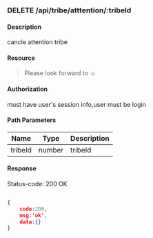 ### DELETE /api/tribe/atttention/:tribeId

#### Description
cancle attention tribe
#### Resource
 > Please look forward to ☺

#### Authorization
must have user's session info,user must be login

#### Path Parameters
|Name|Type|Description| 
|----|---|---|
| tribeId |number| tribeId| 


#### Response
Status-code: 200 OK

```json

{   
    code:200,
    msg:'ok',
    data:{}
}
```
 